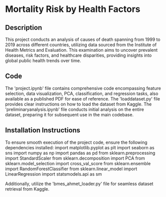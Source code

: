 # Mortality Risk by Health Factors
## Description
This project conducts an analysis of causes of death spanning from 1999 to 2019 across different countries, utilizing data sourced from the Institute of Health Metrics and Evaluation. This examination aims to uncover prevalent diseases, risk factors, and healthcare disparities, providing insights into global public health trends over time.

## Code
The 'project.ipynb' file contains comprehensive code encompassing feature selection, data visualization, PCA, classification, and regression tasks, also available as a published PDF for ease of reference.
The 'loaddataset.py' file provides clear instructions on how to load the dataset from Kaggle.
The 'preliminaryanalysis.ipynb' file conducts initial analysis on the entire dataset, preparing it for subsequent use in the main codebase.

## Installation Instructions
To ensure smooth execution of the project code, ensure the following dependencies installed: 
import matplotlib.pyplot as plt
import seaborn as sns
import numpy as np
import pandas as pd
from sklearn.preprocessing import StandardScaler
from sklearn.decomposition import PCA
from sklearn.model_selection import cross_val_score
from sklearn.ensemble import RandomForestClassifier
from sklearn.linear_model import LinearRegression
import statsmodels.api as sm

Additionally, utilize the 'bmes_ahmet_loader.py' file for seamless dataset retrieval from Kaggle.

